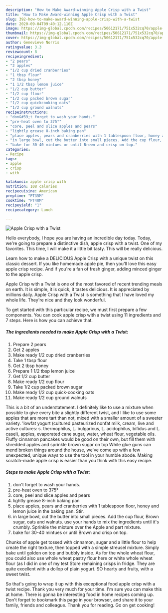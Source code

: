 ```yaml
---
description: "How to Make Award-winning Apple Crisp with a Twist"
title: "How to Make Award-winning Apple Crisp with a Twist"
slug: 392-how-to-make-award-winning-apple-crisp-with-a-twist
date: 2020-09-04T09:40:12.110Z
image: https://img-global.cpcdn.com/recipes/50612171/751x532cq70/apple-crisp-with-a-twist-recipe-main-photo.jpg
thumbnail: https://img-global.cpcdn.com/recipes/50612171/751x532cq70/apple-crisp-with-a-twist-recipe-main-photo.jpg
cover: https://img-global.cpcdn.com/recipes/50612171/751x532cq70/apple-crisp-with-a-twist-recipe-main-photo.jpg
author: Genevieve Norris
ratingvalue: 3.3
reviewcount: 8
recipeingredient:
- "2 pears"
- "2 apples"
- "1/2 cup dried cranberries"
- "1 tbsp flour"
- "2 tbsp honey"
- "1 1/2 tbsp lemon juice"
- "1/2 cup butter"
- "1/2 cup flour"
- "1/2 cup packed brown sugar"
- "1/2 cup quickcooking oats"
- "1/2 cup ground walnuts"
recipeinstructions:
- "don&#39;t forget to wash your hands."
- "pre-heat oven to 375°"
- "core, peel and slice apples and pears"
- "lightly grease 8-inch baking pan"
- "place apples, pears and cranberries with 1 tablespoon floor, honey and lemon juice in the baking pan. Stir."
- "in large bowl, cut the butter into small pieces. Add the cup flour, Brown sugar, oats and walnuts. use your hands to mix the ingredients until it&#39;s crumbly. Sprinkle the mixture over the Apple and part mixture."
- "bake for 30-40 mintues or until Brown and crisp on top."
categories:
- Recipe
tags:
- apple
- crisp
- with

katakunci: apple crisp with 
nutrition: 108 calories
recipecuisine: American
preptime: "PT35M"
cooktime: "PT40M"
recipeyield: "1"
recipecategory: Lunch

---
```



![Apple Crisp with a Twist](https://img-global.cpcdn.com/recipes/50612171/751x532cq70/apple-crisp-with-a-twist-recipe-main-photo.jpg)

Hello everybody, I hope you are having an incredible day today. Today, we're going to prepare a distinctive dish, apple crisp with a twist. One of my favorites. This time, I will make it a little bit tasty. This will be really delicious.

Learn how to make a DELICIOUS Apple Crisp with a unique twist on this classic dessert. If you like homemade apple pie, then you&#39;ll love this easy apple crisp recipe. And if you&#39;re a fan of fresh ginger, adding minced ginger to the apple crisp.

Apple Crisp with a Twist is one of the most favored of recent trending meals on earth. It is simple, it is quick, it tastes delicious. It is appreciated by millions daily. Apple Crisp with a Twist is something that I have loved my whole life. They're nice and they look wonderful.


To get started with this particular recipe, we must first prepare a few components. You can cook apple crisp with a twist using 11 ingredients and 7 steps. Here is how you can achieve that.

##### The ingredients needed to make Apple Crisp with a Twist:

1. Prepare 2 pears
1. Get 2 apples
1. Make ready 1/2 cup dried cranberries
1. Take 1 tbsp flour
1. Get 2 tbsp honey
1. Prepare 1 1/2 tbsp lemon juice
1. Get 1/2 cup butter
1. Make ready 1/2 cup flour
1. Take 1/2 cup packed brown sugar
1. Make ready 1/2 cup quick-cooking oats
1. Make ready 1/2 cup ground walnuts


This is a bit of an understatement. I definitely like to use a mixture when possible to give every bite a slightly different twist, and I like to use some apples that are more tart than not, mixed with a smaller amount of a sweeter variety. &#39;lowfat yogurt (cultured pasteurized nonfat milk, cream, live and active cultures: s. thermophilus, L. bulgaricus, L. acidophilus, bifidus and L. casei), apples, evaporated cane sugar, water, wheat flour, vegetable oils. Fluffy cinnamon pancakes would be good on their own, but fill them with shredded apples and sprinkle brown sugar on top While glue guns can mend broken things around the house, we&#39;ve come up with a few unexpected, unique ways to use the tool in your humble abode. Making scratch-made apple crisp is easier than you think with this easy recipe. 

##### Steps to make Apple Crisp with a Twist:

1. don&#39;t forget to wash your hands.
1. pre-heat oven to 375°
1. core, peel and slice apples and pears
1. lightly grease 8-inch baking pan
1. place apples, pears and cranberries with 1 tablespoon floor, honey and lemon juice in the baking pan. Stir.
1. in large bowl, cut the butter into small pieces. Add the cup flour, Brown sugar, oats and walnuts. use your hands to mix the ingredients until it&#39;s crumbly. Sprinkle the mixture over the Apple and part mixture.
1. bake for 30-40 mintues or until Brown and crisp on top.


Chunks of apple get tossed with cinnamon, sugar and a little flour to help create the right texture, then topped with a simple streusel mixture. Simply bake until golden on top and bubbly inside. As for the whole wheat flour, you could also use whole wheat pastry flour here or white whole wheat flour (as I did in one of my test Store remaining crisps in fridge. They are quite excellent with a dollop of plain yogurt. SO hearty and fruity, with a sweet twist. 

So that's going to wrap it up with this exceptional food apple crisp with a twist recipe. Thank you very much for your time. I'm sure you can make this at home. There is gonna be interesting food in home recipes coming up. Don't forget to bookmark this page in your browser, and share it to your family, friends and colleague. Thank you for reading. Go on get cooking!

